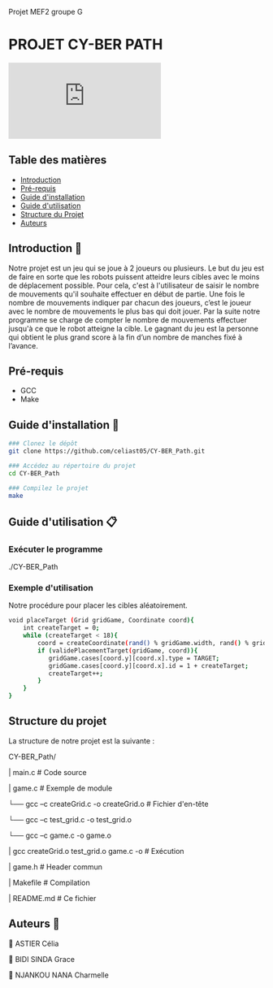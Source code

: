 
Projet MEF2 groupe G
# PROJET CY-BER PATH

![photo projet](https://github.com/celiast05/Projet/blob/main/image.img)

##  Table des matières

- [Introduction](#Introduction)
- [Pré-requis](#Pré-requis)
- [Guide d'installation](#Guide-d'installation)
- [Guide d'utilisation](#Guide-d'utilisation)
- [Structure du Projet](#Structure-du-projet)
- [Auteurs](#Auteurs)
  
## Introduction 📝

Notre projet est un jeu qui se joue à 2 joueurs ou plusieurs. Le but du jeu est de faire en sorte que les robots puissent atteidre leurs cibles avec le moins de déplacement possible. Pour cela, c'est à l'utilisateur de saisir le nombre de mouvements qu'il souhaite effectuer en début de partie. Une fois le nombre de mouvements indiquer par chacun des joueurs, c’est le joueur avec le nombre de mouvements le plus bas qui doit jouer. Par la suite notre programme se charge de compter le nombre de mouvements effectuer jusqu'à ce que le robot atteigne la cible. Le gagnant du jeu est la personne qui obtient le plus grand score à la fin d’un nombre de manches fixé à l’avance.


## Pré-requis

- GCC
- Make

## Guide d'installation 📔 

```bash
### Clonez le dépôt
git clone https://github.com/celiast05/CY-BER_Path.git 

### Accédez au répertoire du projet
cd CY-BER_Path

### Compilez le projet
make
```

## Guide d'utilisation 📋

### Exécuter le programme
./CY-BER_Path

### Exemple d'utilisation
Notre procédure pour placer les cibles aléatoirement.

```bash
void placeTarget (Grid gridGame, Coordinate coord){
    int createTarget = 0;
    while (createTarget < 18){
        coord = createCoordinate(rand() % gridGame.width, rand() % gridGame.height);
        if (validePlacementTarget(gridGame, coord)){
           gridGame.cases[coord.y][coord.x].type = TARGET;
           gridGame.cases[coord.y][coord.x].id = 1 + createTarget;
           createTarget++;
        }
    }
}
```

## Structure du projet 
La structure de notre projet est la suivante :

CY-BER_Path/                           

| main.c                                   # Code source

| game.c                                   # Exemple de module

   └── gcc –c createGrid.c -o createGrid.o  # Fichier d'en-tête
  
   └── gcc –c test_grid.c -o test_grid.o
  
   └── gcc –c game.c -o game.o
  
| gcc createGrid.o test_grid.o game.c -o   # Exécution 

| game.h                                   # Header commun

| Makefile                                 # Compilation

| README.md                                # Ce fichier


## Auteurs 👤  

👤 ASTIER Célia

👤 BIDI SINDA Grace

👤 NJANKOU NANA Charmelle


